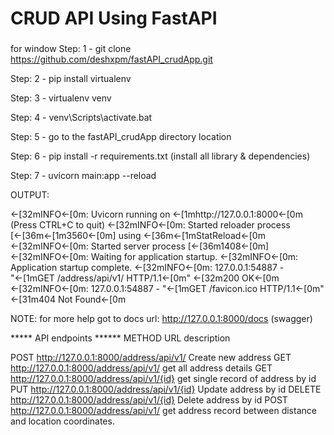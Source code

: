 # CRUD API Using FastAPI

### 
for window
Step: 1 - git clone https://github.com/deshxpm/fastAPI_crudApp.git

Step: 2 - pip install virtualenv

Step: 3 - virtualenv venv

Step: 4 - venv\Scripts\activate.bat

Step: 5 - go to the fastAPI_crudApp directory location

Step: 6 - pip install -r requirements.txt (install all library & dependencies)

Step: 7 - uvicorn main:app --reload

OUTPUT: 

←[32mINFO←[0m:     Uvicorn running on ←[1mhttp://127.0.0.1:8000←[0m (Press CTRL+C to quit)
←[32mINFO←[0m:     Started reloader process [←[36m←[1m3560←[0m] using ←[36m←[1mStatReload←[0m
←[32mINFO←[0m:     Started server process [←[36m1408←[0m]
←[32mINFO←[0m:     Waiting for application startup.
←[32mINFO←[0m:     Application startup complete.
←[32mINFO←[0m:     127.0.0.1:54887 - "←[1mGET /address/api/v1/ HTTP/1.1←[0m" ←[32m200 OK←[0m
←[32mINFO←[0m:     127.0.0.1:54887 - "←[1mGET /favicon.ico HTTP/1.1←[0m" ←[31m404 Not Found←[0m

NOTE: for more help got to docs url: http://127.0.0.1:8000/docs (swagger)

***** API endpoints ******
METHOD  URL                                   description

POST    http://127.0.0.1:8000/address/api/v1/ Create new address
GET     http://127.0.0.1:8000/address/api/v1/ get all address details
GET     http://127.0.0.1:8000/address/api/v1/{id}  get single record of address by id
PUT     http://127.0.0.1:8000/address/api/v1/{id} Update address by id
DELETE  http://127.0.0.1:8000/address/api/v1/{id} Delete address by id
POST    http://127.0.0.1:8000/address/api/v1/ get address record between distance and location coordinates.


